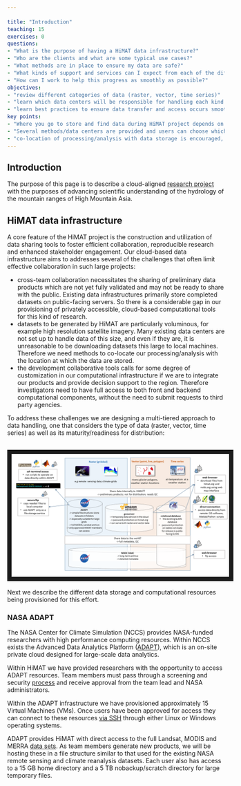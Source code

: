 ```yaml
---

title: "Introduction"
teaching: 15
exercises: 0
questions:
- "What is the purpose of having a HiMAT data infrastructure?"
- "Who are the clients and what are some typical use cases?"
- "What methods are in place to ensure my data are safe?"
- "What kinds of support and services can I expect from each of the different data coordinators?"
- "How can I work to help this progress as smoothly as possible?"
objectives:
- "review different categories of data (raster, vector, time series)"
- "learn which data centers will be responsible for handling each kind of data"
- "learn best practices to ensure data transfer and access occurs smoothly across the team"
key points:
- "Where you go to store and find data during HiMAT project depends on the data type, size and usage constraints"
- "Several methods/data centers are provided and users can choose which approach works best"
- "co-location of processing/analysis with data storage is encouraged, to minimize transfer of large files" 
---
```


## Introduction 

The purpose of this page is to describe a cloud-aligned [research project](http://himat.org) with the purposes of advancing scientific understanding of the hydrology of the mountain ranges of High Mountain Asia. 

## HiMAT data infrastructure

A core feature of the HiMAT project is the construction and utilization of data sharing tools to foster efficient collaboration, reproducible research and enhanced stakeholder engagement. Our cloud-based data infrastructure aims to addresses several of the challenges that often limit effective collaboration in such large projects:

* cross-team collaboration necessitates the sharing of preliminary data products which are not yet fully validated and may not be ready to share with the public. Existing data infrastructures primarily store completed datasets on public-facing servers. So there is a considerable gap in our provisioning of privately accessible, cloud-based computational tools for this kind of research.
* datasets to be generated by HiMAT are particularly voluminous, for example high resolution satellite imagery. Many existing data centers are not set up to handle data of this size, and even if they are, it is unreasonable to be downloading datasets this large to local machines. Therefore we need methods to co-locate our processing/analysis with the location at which the data are stored.
* the development collaborative tools calls for some degree of customization in our computational infrastructure if we are to integrate our products and provide decision support to the region. Therefore investigators need to have full access to both front and backend computational components, without the need to submit requests to third party agencies. 

To address these challenges we are designing a multi-tiered approach to data handling, one that considers the type of data (raster, vector, time series) as well as its maturity/readiness for distribution:

<br>
<img src="../fig/himatDataDiagram.png" width = "600" border = "10">
<br>

Next we describe the different data storage and computational resources being provisioned for this effort.

### NASA ADAPT

The NASA Center for Climate Simulation (NCCS) provides NASA-funded researchers with high performance computing resources. Within NCCS exists the Advanced Data Analytics Platform ([ADAPT](https://www.nccs.nasa.gov/services/adapt)), which is an on-site private cloud designed for large-scale data analytics.

Within HiMAT we have provided researchers with the opportunity to access ADAPT resources. Team members must pass through a screening and security [process](https://www.nccs.nasa.gov/services/adapt/user_access/how_do_i_get_access) and receive approval from the team lead and NASA administrators. 

Within the ADAPT infrastructure we have provisioned approximately 15 Virtual Machines (VMs). Once users have been approved for access they can connect to these resources [via SSH](https://www.nccs.nasa.gov/services/adapt/how_to_use_adapt/logging_into_adapt) through either Linux or Windows operating systems.

ADAPT provides HiMAT with direct access to the full Landsat, MODIS and MERRA [data sets](https://www.nccs.nasa.gov/services/adapt/data). As team members generate new products, we will be hosting these in a file structure similar to that used for the existing NASA remote sensing and climate reanalysis datasets. Each user also has access to a 15 GB home directory and a 5 TB nobackup/scratch directory for large temporary files.

 





